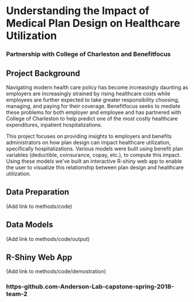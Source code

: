 # Understanding the Impact of Medical Plan Design on Healthcare Utilization
### Partnership with College of Charleston and Benefitfocus

## Project Background
Navigating modern health care policy has become increasingly daunting as employers are increasingly strained by rising healthcare costs while employees are further expected to take greater responsibility choosing, managing, and paying for their coverage. Benefitfocus seeks to mediate these problems for both employer and employee and has partnered with College of Charleston to help predict one of the most costly healthcare expenditures, inpatient hospitalizations.

This project focuses on providing insights to employers and benefits administrators on how plan design can impact healthcare utilization, specifically hospitalizations. Various models were built using benefit plan variables (deductible, coinsurance, copay, etc.), to compute this impact. Using these models we've built an interactive R-shiny web app to enable the user to visualize this relationship between plan design and healthcare utilization.

## Data Preparation
(Add link to methods/code)

## Data Models
(Add link to methods/code/output)

## R-Shiny Web App
(Add link to methods/code/demostration)

### https-github.com-Anderson-Lab-capstone-spring-2018-team-2
